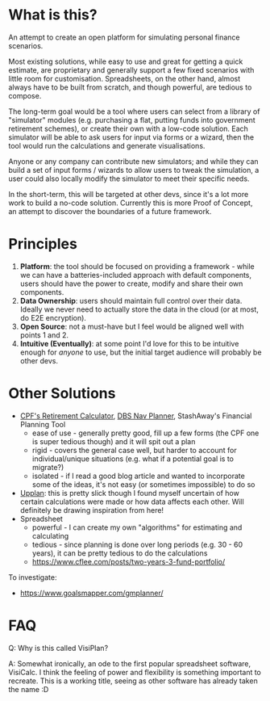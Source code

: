 # What is this?
An attempt to create an open platform for simulating personal finance scenarios.

Most existing solutions, while easy to use and great for getting a quick estimate, are proprietary and generally support a few fixed scenarios with little room for customisation. Spreadsheets, on the other hand, almost always have to be built from scratch, and though powerful, are tedious to compose.

The long-term goal would be a tool where users can select from a library of "simulator" modules (e.g. purchasing a flat, putting funds into government retirement schemes), or create their own with a low-code solution. Each simulator will be able to ask users for input via forms or a wizard, then the tool would run the calculations and generate visualisations.

Anyone or any company can contribute new simulators; and while they can build a set of input forms / wizards to allow users to tweak the simulation, a user could also locally modify the simulator to meet their specific needs.

In the short-term, this will be targeted at other devs, since it's a lot more work to build a no-code solution. Currently this is more Proof of Concept, an attempt to discover the boundaries of a future framework.

# Principles
1. **Platform**: the tool should be focused on providing a framework - while we can have a batteries-included approach with default components, users should have the power to create, modify and share their own components.
2. **Data Ownership**: users should maintain full control over their data. Ideally we never need to actually store the data in the cloud (or at most, do E2E encryption).
3. **Open Source**: not a must-have but I feel would be aligned well with points 1 and 2.
4. **Intuitive (Eventually)**: at some point I'd love for this to be intuitive enough for _anyone_ to use, but the initial target audience will probably be other devs.

# Other Solutions
- [CPF's Retirement Calculator](https://www.cpf.gov.sg/eSvc/Web/Schemes/RetirementCalculator/CoverPage), [DBS Nav Planner](https://www.dbs.com.sg/personal/deposits/digital-services/nav-planner), StashAway's Financial Planning Tool
    - ease of use - generally pretty good, fill up a few forms (the CPF one is super tedious though) and it will spit out a plan
    - rigid - covers the general case well, but harder to account for individual/unique situations (e.g. what if a potential goal is to migrate?)
    - isolated - if I read a good blog article and wanted to incorporate some of the ideas, it's not easy (or sometimes impossible) to do so
- [Upplan](https://www.upplan.sg/): this is pretty slick though I found myself uncertain of how certain calculations were made or how data affects each other. Will definitely be drawing inspiration from here!
- Spreadsheet
    - powerful - I can create my own "algorithms" for estimating and calculating
    - tedious - since planning is done over long periods (e.g. 30 - 60 years), it can be pretty tedious to do the calculations
    - https://www.cflee.com/posts/two-years-3-fund-portfolio/

To investigate:
- https://www.goalsmapper.com/gmplanner/

# FAQ
Q: Why is this called VisiPlan?

A: Somewhat ironically, an ode to the first popular spreadsheet software, VisiCalc. I think the feeling of power and flexibility is something important to recreate. This is a working title, seeing as other software has already taken the name :D